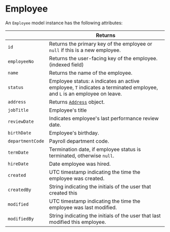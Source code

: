 # Employee

An `Employee` model instance has the following attributes:

|   | Returns |
| --- | --- |
| `id` | Returns the primary key of the employee or `null` if this is a new employee. |
| `employeeNo` | Returns the user-facing key of the employee. (indexed field) |
| `name` | Returns the name of the employee. |
| `status` | Employee status: `A` indicates an active employee, `T` indicates a terminated employee, and `L` is an employee on leave. |
| `address` | Returns [`Address`](address.md) object. |
| `jobTitle` | Employee's title |
| `reviewDate` | Indicates employee's last performance review date. |
| `birthDate` | Employee's birthday. |
| `departmentCode` | Payroll department code. |
| `termDate` | Termination date, if employee status is terminated, otherwise `null`. |
| `hireDate` | Date employee was hired. |
| `created` | UTC timestamp indicating the time the employee was created. |
| `createdBy` | String indicating the initials of the user that created this
| `modified` | UTC timestamp indicating the time the employee was last modified. |
| `modifiedBy` | String indicating the initials of the user that last modified this employee. |
